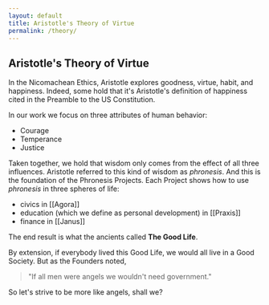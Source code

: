 ```yaml
---
layout: default
title: Aristotle's Theory of Virtue
permalink: /theory/
---
```

## Aristotle's Theory of Virtue
In the Nicomachean Ethics, Aristotle explores goodness, virtue, habit, and happiness. Indeed, some hold that it's Aristotle's definition of happiness cited in the Preamble to the US Constitution.

In our work we focus on three attributes of human behavior:
 - Courage
 - Temperance
 - Justice

Taken together, we hold that wisdom only comes from the effect of all three influences. Aristotle referred to this kind of wisdom as *phronesis*. And this is the foundation of the Phronesis Projects. Each Project shows how to use *phronesis* in three spheres of life:

- civics in [[Agora]]
- education (which we define as personal development) in [[Praxis]]
- finance in [[Janus]]

The end result is what the ancients called **The Good Life**.

By extension, if everybody lived this Good Life, we would all live in a Good Society. But as the Founders noted,
<blockquote>
"If all men were angels we wouldn't need government."
</blockquote>
So let's strive to be more like angels, shall we?